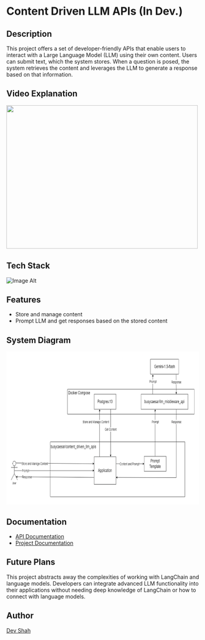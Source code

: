 # Content Driven LLM APIs (In Dev.)

## Description
This project offers a set of developer-friendly APIs that enable users to interact with a Large Language Model (LLM) using their own content. Users can submit text, which the system stores. When a question is posed, the system retrieves the content and leverages the LLM to generate a response based on that information.

## Video Explanation
[<img src="https://img.youtube.com/vi/R7Xiv3iG7Fg/0.jpg" width="500" height="375"
/>](https://www.youtube.com/embed/R7Xiv3iG7Fg)

## Tech Stack
![Image Alt](https://skillicons.dev/icons?i=flask,docker)

## Features
- Store and manage content
- Prompt LLM and get responses based on the stored content

## System Diagram
<img src="./system_diagram.png" width="750" height="400" />

## Documentation
-  [API Documentation](./api-documentation.md)
-  [Project Documentation](./documentation.md)

## Future Plans
This project abstracts away the complexities of working with LangChain and language models. Developers can integrate advanced LLM functionality into their applications without needing deep knowledge of LangChain or how to connect with language models.

## Author
[Dev Shah](https://github.com/busycaesar)
